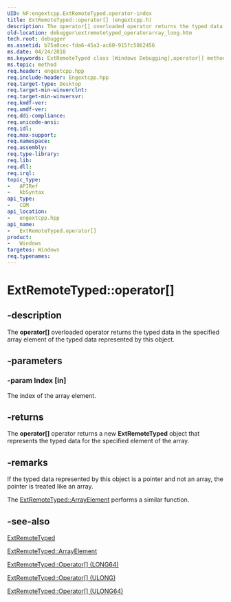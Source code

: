 ```yaml
---
UID: NF:engextcpp.ExtRemoteTyped.operator-index
title: ExtRemoteTyped::operator[] (engextcpp.h)
description: The operator[] overloaded operator returns the typed data in the specified array element of the typed data represented by this object.
old-location: debugger\extremotetyped_operatorarray_long.htm
tech.root: debugger
ms.assetid: b75a0cec-fda6-45a3-ac60-915fc5862456
ms.date: 04/24/2018
ms.keywords: ExtRemoteTyped class [Windows Debugging],operator[] method, ExtRemoteTyped.operator[], ExtRemoteTyped.operator[](LONG), ExtRemoteTyped::Operator[], ExtRemoteTyped::operator[], debugger.extremotetyped_operatorarray_long, operator[], operator[] method [Windows Debugging], operator[] method [Windows Debugging],ExtRemoteTyped class
ms.topic: method
req.header: engextcpp.hpp
req.include-header: Engextcpp.hpp
req.target-type: Desktop
req.target-min-winverclnt:
req.target-min-winversvr:
req.kmdf-ver:
req.umdf-ver:
req.ddi-compliance:
req.unicode-ansi:
req.idl:
req.max-support:
req.namespace:
req.assembly:
req.type-library:
req.lib:
req.dll:
req.irql:
topic_type:
-	APIRef
-	kbSyntax
api_type:
-	COM
api_location:
-	engextcpp.hpp
api_name:
-	ExtRemoteTyped.operator[]
product:
-	Windows
targetos: Windows
req.typenames:
---
```


# ExtRemoteTyped::operator[]


## -description


The <b>operator[]</b> overloaded operator returns the typed data in the specified array element of the typed data represented by this object.


## -parameters




### -param Index [in]

The index of the array element.


## -returns



The <b>operator[]</b> operator returns a new <b>ExtRemoteTyped</b> object that represents the typed data for the specified element of the array.




## -remarks



If the typed data represented by this object is a pointer and not an array, the pointer is treated like an array.

The <a href="https://msdn.microsoft.com/library/windows/hardware/ff544211">ExtRemoteTyped::ArrayElement</a> performs a similar function.




## -see-also




<a href="https://msdn.microsoft.com/library/windows/hardware/ff544162">ExtRemoteTyped</a>



<a href="https://msdn.microsoft.com/library/windows/hardware/ff544211">ExtRemoteTyped::ArrayElement</a>



<a href="https://msdn.microsoft.com/1c2a78ca-5820-40d5-936a-99d50661c982">ExtRemoteTyped::Operator[] (LONG64)</a>



<a href="https://msdn.microsoft.com/d264f2a1-20fa-4bd3-9db5-f253cc5ad0e6">ExtRemoteTyped::Operator[] (ULONG)</a>



<a href="https://msdn.microsoft.com/60bf48e2-8f44-4ed3-8c35-499e764fcca9">ExtRemoteTyped::Operator[] (ULONG64)</a>
 

 


